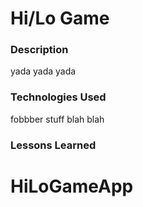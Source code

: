 # Hi/Lo Game

### Description
yada yada yada

### Technologies Used
fobbber stuff blah blah

### Lessons Learned
# HiLoGameApp
